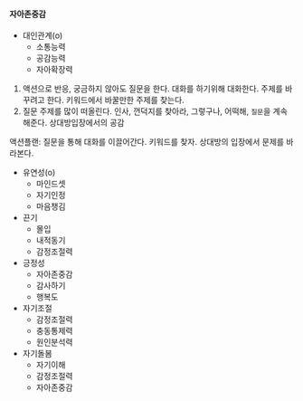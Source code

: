 #### 자아존중감
- 대인관계(o)
	- 소통능력
	- 공감능력
	- 자아확장력

1. 액션으로 반응, 궁금하지 않아도 질문을 한다. 대화를 하기위해 대화한다. 주제를 바꾸려고 한다.
키워드에서 바꿀만한 주제를 찾는다. 
2. 질문 주제를 많이 떠올린다. 인사, 껀덕지를 찾아라, 그렇구나, 어떡해, `질문`을 계속 해준다. 상대방입장에서의 공감

액션플랜:
질문을 통해 대화를 이끌어간다.
키워드를 찾자.
상대방의 입장에서 문제를 바라본다.



- 유연성(o)
	- 마인드셋
	- 자기인정
	- 마음챙김
- 끈기
	- 몰입
	- 내적동기
	- 감정조절력
- 긍정성
	- 자아존중감
	- 감사하기
	- 행복도
- 자기조절
	- 감정조절력
	- 충동통제력
	- 원인분석력
- 자기돌봄
	- 자기이해
	- 감정조절력
	- 자아존중감